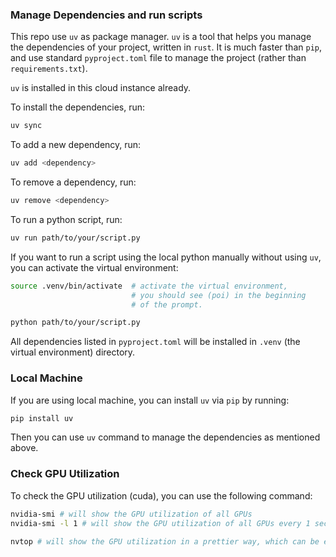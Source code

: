 ### Manage Dependencies and run scripts

This repo use `uv` as package manager. `uv` is a tool that helps you manage the dependencies of your project, written in `rust`. It is much faster than `pip`, and use standard `pyproject.toml` file to manage the project (rather than `requirements.txt`). 

`uv` is installed in this cloud instance already.

To install the dependencies, run:

```bash
uv sync
```

To add a new dependency, run:
```bash
uv add <dependency>
```

To remove a dependency, run:
```bash
uv remove <dependency>
```

To run a python script, run:
```bash
uv run path/to/your/script.py
```

If you want to run a script using the local python manually without using `uv`, you can activate the virtual environment:
```bash
source .venv/bin/activate  # activate the virtual environment, 
                           # you should see (poi) in the beginning 
                           # of the prompt.

python path/to/your/script.py
```


All dependencies listed in `pyproject.toml` will be installed in `.venv` (the virtual environment) directory.

### Local Machine

If you are using local machine, you can install `uv` via `pip` by running:
```bash
pip install uv
```

Then you can use `uv` command to manage the dependencies as mentioned above.


### Check GPU Utilization

To check the GPU utilization (cuda), you can use the following command:
```bash
nvidia-smi # will show the GPU utilization of all GPUs
nvidia-smi -l 1 # will show the GPU utilization of all GPUs every 1 second

nvtop # will show the GPU utilization in a prettier way, which can be exited by pressing `q`
```

